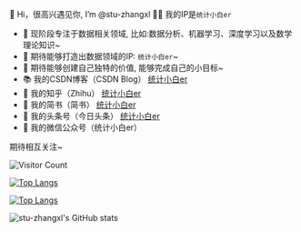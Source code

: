 
👋 Hi，很高兴遇见你, I’m @stu-zhangxl 👀👀 我的IP是`统计小白er`

- 🧡 现阶段专注于数据相关领域, 比如:数据分析、机器学习、深度学习以及数学理论知识~ 
- 🔨 期待能够打造出数据领域的IP: `统计小白er`~ 
- 🍬 期待能够创建自己独特的价值, 能够完成自己的小目标~ 
- 📚 我的CSDN博客（CSDN Blog） [统计小白er](https://blog.csdn.net/qq_40249337?type=blog)
- 🍱 我的知乎（Zhihu） [统计小白er](https://www.zhihu.com/people/zhang-xin-long-87)
- 🍱 我的简书（简书） [统计小白er](https://www.jianshu.com/u/63dcfc225fa5)
- 🍱 我的头条号（今日头条） [统计小白er](https://www.toutiao.com/c/user/token/MS4wLjABAAAAhuuNXz1EVfy_IfsATDSQbBJdB5bf-L97i73qKlgVDrY/?)
- 📜 我的微信公众号（统计小白er）



期待相互关注~ 



<!---
stu-zhangxl/stu-zhangxl is a ✨ special ✨ repository because its `README.md` (this file) appears on your GitHub profile.
You can click the Preview link to take a look at your changes.
--->

![Visitor Count](https://profile-counter.glitch.me/stu-zhangxl/count.svg)

[![Top Langs](https://github-readme-stats.vercel.app/api/top-langs/?username=stu-zhangxl)](https://github.com/stu-zhangxl/github-readme-stats)

[![Top Langs](https://github-readme-stats.vercel.app/api/top-langs/?username=stu-zhangxl&layout=compact)](https://github.com/stu-zhangxl/github-readme-stats)

![stu-zhangxl's GitHub stats](https://github-readme-stats.vercel.app/api?username=stu-zhangxl&show_icons=true&theme=tokyonight)

